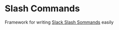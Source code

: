 # Slash Commands

Framework for writing [Slack Slash Sommands](https://api.slack.com/slash-commands) easily
